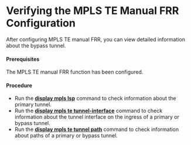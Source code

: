 Verifying the MPLS TE Manual FRR Configuration
==============================================

After configuring MPLS TE manual FRR, you can view detailed information about the bypass tunnel.

#### Prerequisites

The MPLS TE manual FRR function has been configured.


#### Procedure

* Run the [**display mpls lsp**](cmdqueryname=display+mpls+lsp) command to check information about the primary tunnel.
* Run the [**display mpls te tunnel-interface**](cmdqueryname=display+mpls+te+tunnel-interface) command to check information about the tunnel interface on the ingress of a primary or bypass tunnel.
* Run the [**display mpls te tunnel path**](cmdqueryname=display+mpls+te+tunnel+path) command to check information about paths of a primary or bypass tunnel.